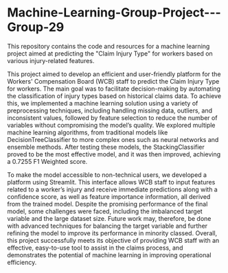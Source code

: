 # Machine-Learning-Group-Project---Group-29
This repository contains the code and resources for a machine learning project aimed at predicting the "Claim Injury Type" for workers based on various injury-related features. 

This project aimed to develop an efficient and user-friendly platform for the Workers' Compensation Board (WCB) staff to predict the Claim Injury Type for workers. The main goal was to facilitate decision-making by automating the classification of injury types based on historical claims data. To achieve this, we implemented a machine learning solution using a variety of preprocessing techniques, including handling missing data, outliers, and inconsistent values, followed by feature selection to reduce the number of variables without compromising the model’s quality. We explored multiple machine learning algorithms, from traditional models like DecisionTreeClassifier to more complex ones such as neural networks and ensemble methods. After testing these models, the StackingClassifier proved to be the most effective model, and it was then improved, achieving a 0.7255 F1 Weighted score.

To make the model accessible to non-technical users, we developed a platform using Streamlit. This interface allows WCB staff to input features related to a worker’s injury and receive immediate predictions along with a confidence score, as well as feature importance information, all derived from the trained model. Despite the promising performance of the final model, some challenges were faced, including the imbalanced target variable and the large dataset size. Future work may, therefore, be done with advanced techniques for balancing the target variable and further refining the model to improve its performance in minority classed. Overall, this project successfully meets its objective of providing WCB staff with an effective, easy-to-use tool to assist in the claims process, and demonstrates the potential of machine learning in improving operational efficiency.
